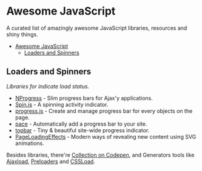 # Awesome JavaScript

A curated list of amazingly awesome JavaScript libraries, resources and shiny things.

* [Awesome JavaScript](#awesome-javascript)
	* [Loaders and Spinners](#loaders-and-spinners)

## Loaders and Spinners
*Libraries for indicate load status.*

* [NProgress](http://ricostacruz.com/nprogress/) - Slim progress bars for Ajax'y applications.
* [Spin.js](https://github.com/fgnass/spin.js) - A spinning activity indicator.
* [progress.js](https://github.com/usablica/progress.js) - Create and manage progress bar for every objects on the page.
* [pace](https://github.com/HubSpot/pace) - Automatically add a progress bar to your site.
* [topbar](https://github.com/buunguyen/topbar) - Tiny & beautiful site-wide progress indicator.
* [PageLoadingEffects](https://github.com/codrops/PageLoadingEffects) - Modern ways of revealing new content using SVG animations.

Besides libraries, there're [Collection on Codepen](http://codepen.io/collection/HtAne/), and Generators tools like [Ajaxload](http://www.ajaxload.info/), [Preloaders](http://preloaders.net/) and [CSSLoad](http://cssload.net/).


